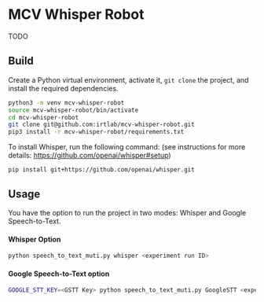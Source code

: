 # MCV Whisper Robot
TODO

## Build
Create a Python virtual environment, activate it, `git clone` the project, and install the required dependencies.
```bash
python3 -m venv mcv-whisper-robot
source mcv-whisper-robot/bin/activate
cd mcv-whisper-robot
git clone git@github.com:irtlab/mcv-whisper-robot.git
pip3 install -r mcv-whisper-robot/requirements.txt
```

To install Whisper, run the following command: (see instructions for more details: https://github.com/openai/whisper#setup)
```
pip install git+https://github.com/openai/whisper.git 
```

## Usage
You have the option to run the project in two modes: Whisper and Google Speech-to-Text.
#### Whisper Option
```bash
python speech_to_text_muti.py whisper <experiment run ID>
```

#### Google Speech-to-Text option
```bash
GOOGLE_STT_KEY=<GSTT Key> python speech_to_text_muti.py GoogleSTT <experiment run ID>
```

